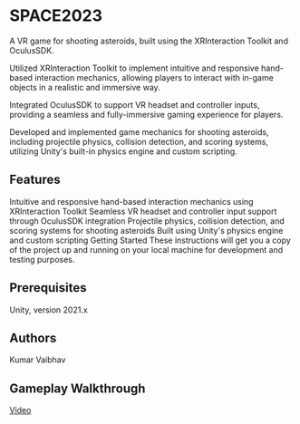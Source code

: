 # SPACE2023
A VR game for shooting asteroids, built using the XRInteraction Toolkit and OculusSDK.

Utilized XRInteraction Toolkit to implement intuitive and responsive hand-based interaction mechanics, allowing players to interact with in-game objects in a realistic and immersive way.

Integrated OculusSDK to support VR headset and controller inputs, providing a seamless and fully-immersive gaming experience for players.

Developed and implemented game mechanics for shooting asteroids, including projectile physics, collision detection, and scoring systems, utilizing Unity's built-in physics engine and custom scripting.

## Features
Intuitive and responsive hand-based interaction mechanics using XRInteraction Toolkit
Seamless VR headset and controller input support through OculusSDK integration
Projectile physics, collision detection, and scoring systems for shooting asteroids
Built using Unity's physics engine and custom scripting
Getting Started
These instructions will get you a copy of the project up and running on your local machine for development and testing purposes.

## Prerequisites
Unity, version 2021.x

## Authors
Kumar Vaibhav

## Gameplay Walkthrough 
[Video](https://youtu.be/NWcjxXg66ZA)
